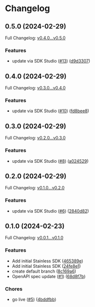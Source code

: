 # Changelog

## 0.5.0 (2024-02-29)

Full Changelog: [v0.4.0...v0.5.0](https://github.com/swissmilo/stainless_python/compare/v0.4.0...v0.5.0)

### Features

* update via SDK Studio ([#13](https://github.com/swissmilo/stainless_python/issues/13)) ([d9d3307](https://github.com/swissmilo/stainless_python/commit/d9d3307bce9bab4ee6e580a4d3f62fcf771ae457))

## 0.4.0 (2024-02-29)

Full Changelog: [v0.3.0...v0.4.0](https://github.com/swissmilo/stainless_python/compare/v0.3.0...v0.4.0)

### Features

* update via SDK Studio ([#10](https://github.com/swissmilo/stainless_python/issues/10)) ([fd8bee8](https://github.com/swissmilo/stainless_python/commit/fd8bee8bfc3bc3bbd1ca693e9372eb66684a49d9))

## 0.3.0 (2024-02-29)

Full Changelog: [v0.2.0...v0.3.0](https://github.com/swissmilo/stainless_python/compare/v0.2.0...v0.3.0)

### Features

* update via SDK Studio ([#8](https://github.com/swissmilo/stainless_python/issues/8)) ([a024529](https://github.com/swissmilo/stainless_python/commit/a02452994683c591dbb9364e82425d25defa5a75))

## 0.2.0 (2024-02-29)

Full Changelog: [v0.1.0...v0.2.0](https://github.com/swissmilo/stainless_python/compare/v0.1.0...v0.2.0)

### Features

* update via SDK Studio ([#6](https://github.com/swissmilo/stainless_python/issues/6)) ([2840d82](https://github.com/swissmilo/stainless_python/commit/2840d82a37362bb7ee302ee56396ee3d72017376))

## 0.1.0 (2024-02-23)

Full Changelog: [v0.0.1...v0.1.0](https://github.com/swissmilo/stainless_python/compare/v0.0.1...v0.1.0)

### Features

* Add initial Stainless SDK ([465389e](https://github.com/swissmilo/stainless_python/commit/465389e7bb5d6c4f0c46c9d1f32b34d4f45ca0c3))
* Add initial Stainless SDK ([24fe8e1](https://github.com/swissmilo/stainless_python/commit/24fe8e17a70757467c9bc9fd4d98eeca3748128b))
* create default branch ([8c169a6](https://github.com/swissmilo/stainless_python/commit/8c169a680a42a16a9ab01177dad9dec49c81bbda))
* OpenAPI spec update ([#1](https://github.com/swissmilo/stainless_python/issues/1)) ([68d8f7b](https://github.com/swissmilo/stainless_python/commit/68d8f7bc0fcdcf67099aef2638e0872ee6950802))


### Chores

* go live ([#5](https://github.com/swissmilo/stainless_python/issues/5)) ([4bddfbb](https://github.com/swissmilo/stainless_python/commit/4bddfbbab43c082d0eaa0caefe6c9fd1e3804072))
